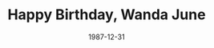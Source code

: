 ---
layout: productions
title: Happy Birthday, Wanda June
date: 1987-12-31
opening_date: 1987-12-31
approx_date: year
featured_image:
Theatre: Players by the Sea
cast:
- Woodly: Michael Lipp
crew:
---